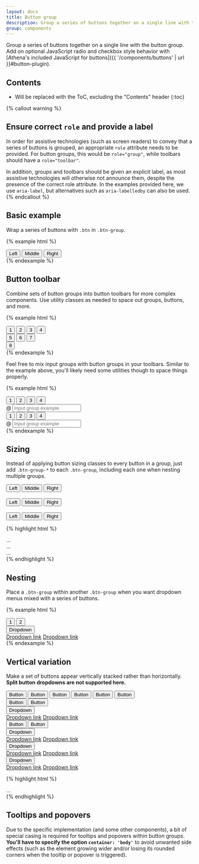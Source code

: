 ```yaml
---
layout: docs
title: Button group
description: Group a series of buttons together on a single line with the button group, and super-power them with JavaScript.
group: components
---
```


Group a series of buttons together on a single line with the button group. Add on optional JavaScript radio and checkbox style behavior with [Athena's included JavaScript for buttons]({{ '/components/buttons' | url }}#button-plugin).


## Contents

* Will be replaced with the ToC, excluding the "Contents" header
{:toc}

{% callout warning %}
## Ensure correct `role` and provide a label

In order for assistive technologies (such as screen readers) to convey that a series of buttons is grouped, an appropriate `role` attribute needs to be provided. For button groups, this would be `role="group"`, while toolbars should have a `role="toolbar"`.

In addition, groups and toolbars should be given an explicit label, as most assistive technologies will otherwise not announce them, despite the presence of the correct role attribute. In the examples provided here, we use `aria-label`, but alternatives such as `aria-labelledby` can also be used.
{% endcallout %}


## Basic example

Wrap a series of buttons with `.btn` in `.btn-group`.

{% example html %}
<div class="btn-group" role="group" aria-label="Basic example">
  <button type="button" class="btn btn-default">Left</button>
  <button type="button" class="btn btn-default">Middle</button>
  <button type="button" class="btn btn-default">Right</button>
</div>
{% endexample %}


## Button toolbar

Combine sets of button groups into button toolbars for more complex components. Use utility classes as needed to space out groups, buttons, and more.

{% example html %}
<div class="btn-toolbar" role="toolbar" aria-label="Toolbar with button groups">
  <div class="btn-group mr-2" role="group" aria-label="First group">
    <button type="button" class="btn btn-default">1</button>
    <button type="button" class="btn btn-default">2</button>
    <button type="button" class="btn btn-default">3</button>
    <button type="button" class="btn btn-default">4</button>
  </div>
  <div class="btn-group mr-2" role="group" aria-label="Second group">
    <button type="button" class="btn btn-default">5</button>
    <button type="button" class="btn btn-default">6</button>
    <button type="button" class="btn btn-default">7</button>
  </div>
  <div class="btn-group" role="group" aria-label="Third group">
    <button type="button" class="btn btn-default">8</button>
  </div>
</div>
{% endexample %}

Feel free to mix input groups with button groups in your toolbars. Similar to the example above, you'll likely need some utilities though to space things properly.

{% example html %}
<div class="btn-toolbar mb-3" role="toolbar" aria-label="Toolbar with button groups">
  <div class="btn-group mr-2" role="group" aria-label="First group">
    <button type="button" class="btn btn-default">1</button>
    <button type="button" class="btn btn-default">2</button>
    <button type="button" class="btn btn-default">3</button>
    <button type="button" class="btn btn-default">4</button>
  </div>
  <div class="input-group">
    <span class="input-group-addon" id="btnGroupAddon">@</span>
    <input type="text" class="form-control" placeholder="Input group example" aria-label="Input group example" aria-describedby="btnGroupAddon">
  </div>
</div>

<div class="btn-toolbar justify-content-between" role="toolbar" aria-label="Toolbar with button groups">
  <div class="btn-group" role="group" aria-label="First group">
    <button type="button" class="btn btn-default">1</button>
    <button type="button" class="btn btn-default">2</button>
    <button type="button" class="btn btn-default">3</button>
    <button type="button" class="btn btn-default">4</button>
  </div>
  <div class="input-group">
    <span class="input-group-addon" id="btnGroupAddon2">@</span>
    <input type="text" class="form-control" placeholder="Input group example" aria-label="Input group example" aria-describedby="btnGroupAddon2">
  </div>
</div>
{% endexample %}


## Sizing

Instead of applying button sizing classes to every button in a group, just add `.btn-group-*` to each `.btn-group`, including each one when nesting multiple groups.

<div class="afd-example">
  <div class="btn-group btn-group-lg" role="group" aria-label="Large button group">
    <button type="button" class="btn btn-default">Left</button>
    <button type="button" class="btn btn-default">Middle</button>
    <button type="button" class="btn btn-default">Right</button>
  </div>
  <br>
  <div class="btn-group" role="group" aria-label="Default button group">
    <button type="button" class="btn btn-default">Left</button>
    <button type="button" class="btn btn-default">Middle</button>
    <button type="button" class="btn btn-default">Right</button>
  </div>
  <br>
  <div class="btn-group btn-group-sm" role="group" aria-label="Small button group">
    <button type="button" class="btn btn-default">Left</button>
    <button type="button" class="btn btn-default">Middle</button>
    <button type="button" class="btn btn-default">Right</button>
  </div>
</div>

{% highlight html %}
<div class="btn-group btn-group-lg" role="group" aria-label="...">...</div>
<div class="btn-group" role="group" aria-label="...">...</div>
<div class="btn-group btn-group-sm" role="group" aria-label="...">...</div>
{% endhighlight %}


## Nesting

Place a `.btn-group` within another `.btn-group` when you want dropdown menus mixed with a series of buttons.

{% example html %}
<div class="btn-group" role="group" aria-label="Button group with nested dropdown">
  <button type="button" class="btn btn-default">1</button>
  <button type="button" class="btn btn-default">2</button>

  <div class="btn-group" role="group">
    <button id="btnGroupDrop1" type="button" class="btn btn-default dropdown-toggle" data-toggle="dropdown" aria-haspopup="true" aria-expanded="false">
      Dropdown
    </button>
    <div class="dropdown-menu" aria-labelledby="btnGroupDrop1">
      <a class="dropdown-item" href="#">Dropdown link</a>
      <a class="dropdown-item" href="#">Dropdown link</a>
    </div>
  </div>
</div>
{% endexample %}


## Vertical variation

Make a set of buttons appear vertically stacked rather than horizontally. **Split button dropdowns are not supported here.**

<div class="afd-example">
  <div class="btn-group-vertical" role="group" aria-label="Vertical button group">
    <button type="button" class="btn btn-default">Button</button>
    <button type="button" class="btn btn-default">Button</button>
    <button type="button" class="btn btn-default">Button</button>
    <button type="button" class="btn btn-default">Button</button>
    <button type="button" class="btn btn-default">Button</button>
    <button type="button" class="btn btn-default">Button</button>
  </div>
</div>

<div class="afd-example">
  <div class="btn-group-vertical" role="group" aria-label="Vertical button group">
    <button type="button" class="btn btn-default">Button</button>
    <button type="button" class="btn btn-default">Button</button>
    <div class="btn-group" role="group">
      <button id="btnGroupVerticalDrop1" type="button" class="btn btn-default dropdown-toggle" data-toggle="dropdown" aria-haspopup="true" aria-expanded="false">
        Dropdown
      </button>
      <div class="dropdown-menu" aria-labelledby="btnGroupVerticalDrop1">
        <a class="dropdown-item" href="#">Dropdown link</a>
        <a class="dropdown-item" href="#">Dropdown link</a>
      </div>
    </div>
    <button type="button" class="btn btn-default">Button</button>
    <button type="button" class="btn btn-default">Button</button>
    <div class="btn-group" role="group">
      <button id="btnGroupVerticalDrop2" type="button" class="btn btn-default dropdown-toggle" data-toggle="dropdown" aria-haspopup="true" aria-expanded="false">
        Dropdown
      </button>
      <div class="dropdown-menu" aria-labelledby="btnGroupVerticalDrop2">
        <a class="dropdown-item" href="#">Dropdown link</a>
        <a class="dropdown-item" href="#">Dropdown link</a>
      </div>
    </div>
    <div class="btn-group" role="group">
      <button id="btnGroupVerticalDrop3" type="button" class="btn btn-default dropdown-toggle" data-toggle="dropdown" aria-haspopup="true" aria-expanded="false">
        Dropdown
      </button>
      <div class="dropdown-menu" aria-labelledby="btnGroupVerticalDrop3">
        <a class="dropdown-item" href="#">Dropdown link</a>
        <a class="dropdown-item" href="#">Dropdown link</a>
      </div>
    </div>
    <div class="btn-group" role="group">
      <button id="btnGroupVerticalDrop4" type="button" class="btn btn-default dropdown-toggle" data-toggle="dropdown" aria-haspopup="true" aria-expanded="false">
        Dropdown
      </button>
      <div class="dropdown-menu" aria-labelledby="btnGroupVerticalDrop4">
        <a class="dropdown-item" href="#">Dropdown link</a>
        <a class="dropdown-item" href="#">Dropdown link</a>
      </div>
    </div>
  </div>
</div>

{% highlight html %}
<div class="btn-group-vertical">
  ...
</div>
{% endhighlight %}


## Tooltips and popovers

Due to the specific implementation (and some other components), a bit of special casing is required for tooltips and popovers within button groups. **You'll have to specify the option `container: 'body'`** to avoid unwanted side effects (such as the element growing wider and/or losing its rounded corners when the tooltip or popover is triggered).
